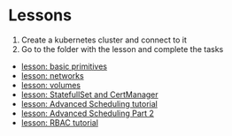 # Lessons

1. Create a kubernetes cluster and connect to it
2. Go to the folder with the lesson and complete the tasks

- [lesson: basic primitives](lesson-1/)
- [lesson: networks](lesson-2/)
- [lesson: volumes](lesson-3/)
- [lesson: StatefullSet and CertManager](lesson-4/)
- [lesson: Advanced Scheduling tutorial](lesson-5/)
- [lesson: Advanced Scheduling Part 2](lesson-6/)
- [lesson: RBAC tutorial](lesson-7/)
